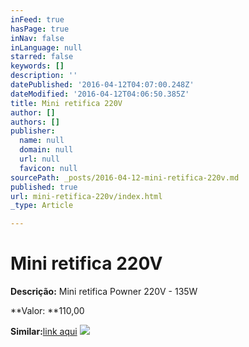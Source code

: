 ```yaml
---
inFeed: true
hasPage: true
inNav: false
inLanguage: null
starred: false
keywords: []
description: ''
datePublished: '2016-04-12T04:07:00.248Z'
dateModified: '2016-04-12T04:06:50.385Z'
title: Mini retifica 220V
author: []
authors: []
publisher:
  name: null
  domain: null
  url: null
  favicon: null
sourcePath: _posts/2016-04-12-mini-retifica-220v.md
published: true
url: mini-retifica-220v/index.html
_type: Article

---
```

# Mini retifica 220V

**Descrição:** Mini retifica Powner 220V - 135W

**Valor: **110,00

**Similar:**[link aqui][0]
![](https://the-grid-user-content.s3-us-west-2.amazonaws.com/0850f243-7444-415e-ae2f-42e03860ead5.jpg)

[0]: http://www.milium.com.br/ferramentas-eletricas/1015142-micro-retifica-135w-powner